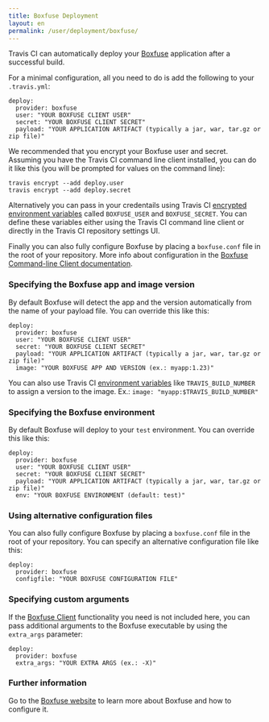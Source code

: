 ```yaml
---
title: Boxfuse Deployment
layout: en
permalink: /user/deployment/boxfuse/
---
```


Travis CI can automatically deploy your [Boxfuse](https://boxfuse.com/) application after a successful build.

For a minimal configuration, all you need to do is add the following to your `.travis.yml`:

    deploy:
      provider: boxfuse
      user: "YOUR BOXFUSE CLIENT USER"
      secret: "YOUR BOXFUSE CLIENT SECRET"
      payload: "YOUR APPLICATION ARTIFACT (typically a jar, war, tar.gz or zip file)"

We recommended that you encrypt your Boxfuse user and secret. Assuming you have the Travis CI command line client installed, you can do it like this (you will be prompted for values on the command line):

    travis encrypt --add deploy.user
    travis encrypt --add deploy.secret

Alternatively you can pass in your credentails using Travis CI [encrypted environment variables](/user/environment-variables/#Encrypted-Variables) called `BOXFUSE_USER` and `BOXFUSE_SECRET`. You can define these variables either using the Travis CI command line client or directly in the Travis CI repository settings UI.

Finally you can also fully configure Boxfuse by placing a `boxfuse.conf` file in the root of your repository. More info about configuration in the [Boxfuse Command-line Client documentation](https://boxfuse.com/docs/commandline/).

### Specifying the Boxfuse app and image version

By default Boxfuse will detect the app and the version automatically from the name of your payload file. You can override this like this:

    deploy:
      provider: boxfuse
      user: "YOUR BOXFUSE CLIENT USER"
      secret: "YOUR BOXFUSE CLIENT SECRET"
      payload: "YOUR APPLICATION ARTIFACT (typically a jar, war, tar.gz or zip file)"
      image: "YOUR BOXFUSE APP AND VERSION (ex.: myapp:1.23)"

You can also use Travis CI [environment variables](/user/environment-variables) like `TRAVIS_BUILD_NUMBER` to assign a version to the image. Ex.: `image: "myapp:$TRAVIS_BUILD_NUMBER"`

### Specifying the Boxfuse environment

By default Boxfuse will deploy to your `test` environment. You can override this like this:

    deploy:
      provider: boxfuse
      user: "YOUR BOXFUSE CLIENT USER"
      secret: "YOUR BOXFUSE CLIENT SECRET"
      payload: "YOUR APPLICATION ARTIFACT (typically a jar, war, tar.gz or zip file)"
      env: "YOUR BOXFUSE ENVIRONMENT (default: test)"

### Using alternative configuration files

You can also fully configure Boxfuse by placing a `boxfuse.conf` file in the root of your repository. You can specify an alternative configuration file like this:

    deploy:
      provider: boxfuse
      configfile: "YOUR BOXFUSE CONFIGURATION FILE"

### Specifying custom arguments

If the [Boxfuse Client](https://boxfuse.com/docs/commandline) functionality you need is not included here, you can pass additional arguments to the Boxfuse executable by using the `extra_args` parameter:

    deploy:
      provider: boxfuse
      extra_args: "YOUR EXTRA ARGS (ex.: -X)"

### Further information

Go to the [Boxfuse website](https://boxfuse.com) to learn more about Boxfuse and how to configure it.
